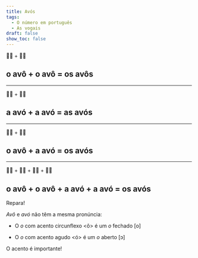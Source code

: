 ```yaml
---
title: Avós
tags:
  - O número em português
  - As vogais
draft: false
show_toc: false
---
```

<e-moji>👴🏻</e-moji> + <e-moji>👴🏻</e-moji>
## o avô + o avô = os avôs
---
<e-moji>👵🏻</e-moji> + <e-moji>👵🏻</e-moji>
## a avó + a avó = as avós
---
<e-moji>👴🏻</e-moji> + <e-moji>👵🏻</e-moji> 
## o avô + a avó = os avós
---
<e-moji>👴🏻</e-moji> + <e-moji>👴🏻</e-moji> + <e-moji>👵🏻</e-moji> + <e-moji>👵🏻</e-moji>
## o avô + o avô + a avó + a avó = os avós


<article>
Repara!

*Avô* e *avó* não têm a mesma pronúncia:

- O *o* com acento circunflexo <ô> é um *o* fechado [o] 
  
- O *o* com acento agudo <ó> é um *o* aberto [ɔ]

O acento é importante!
</article>
